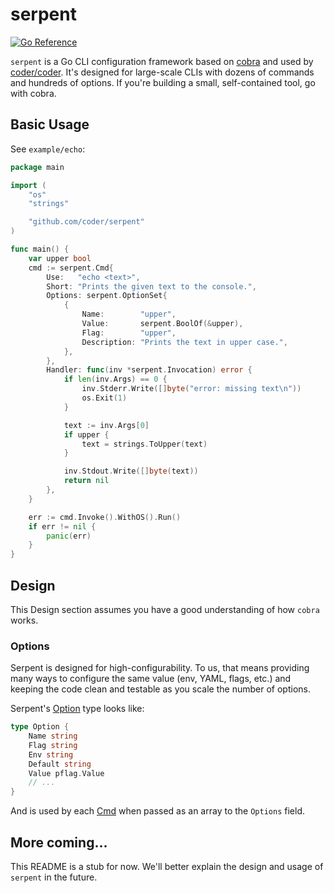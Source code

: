 # serpent

[![Go Reference](https://pkg.go.dev/badge/github.com/coder/serpent.svg)](https://pkg.go.dev/github.com/coder/serpent)

`serpent` is a Go CLI configuration framework based on [cobra](https://github.com/spf13/cobra) and used by [coder/coder](https://github.com/coder/coder).
It's designed for large-scale CLIs with dozens of commands and hundreds
of options. If you're building a small, self-contained tool, go with
cobra.

## Basic Usage

See `example/echo`:

```go
package main

import (
	"os"
	"strings"

	"github.com/coder/serpent"
)

func main() {
	var upper bool
	cmd := serpent.Cmd{
		Use:   "echo <text>",
		Short: "Prints the given text to the console.",
		Options: serpent.OptionSet{
			{
				Name:        "upper",
				Value:       serpent.BoolOf(&upper),
				Flag:        "upper",
				Description: "Prints the text in upper case.",
			},
		},
		Handler: func(inv *serpent.Invocation) error {
			if len(inv.Args) == 0 {
				inv.Stderr.Write([]byte("error: missing text\n"))
				os.Exit(1)
			}

			text := inv.Args[0]
			if upper {
				text = strings.ToUpper(text)
			}

			inv.Stdout.Write([]byte(text))
			return nil
		},
	}

	err := cmd.Invoke().WithOS().Run()
	if err != nil {
		panic(err)
	}
}
```

## Design
This Design section assumes you have a good understanding of how `cobra` works.

### Options

Serpent is designed for high-configurability. To us, that means providing
many ways to configure the same value (env, YAML, flags, etc.) and keeping
the code clean and testable as you scale the number of options.

Serpent's [Option](https://pkg.go.dev/github.com/coder/serpent#Option) type looks like:

```go
type Option {
	Name string
	Flag string
	Env string
	Default string
	Value pflag.Value
	// ...
}
```

And is used by each [Cmd](https://pkg.go.dev/github.com/coder/serpent#Cmd) when
passed as an array to the `Options` field.

## More coming...
This README is a stub for now. We'll better explain the design and usage
of `serpent` in the future.